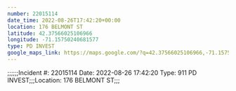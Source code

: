 ```yaml
---
number: 22015114
date_time: 2022-08-26T17:42:20+00:00
location: 176 BELMONT ST
latitude: 42.37566025106966
longitude: -71.15750240681577
type: PD INVEST
google_maps_link: https://maps.google.com/?q=42.37566025106966,-71.15750240681577
---
```


;;;;;;Incident #: 22015114   Date: 2022-08-26 17:42:20   Type: 911 PD INVEST;;;Location: 176 BELMONT ST;;;
